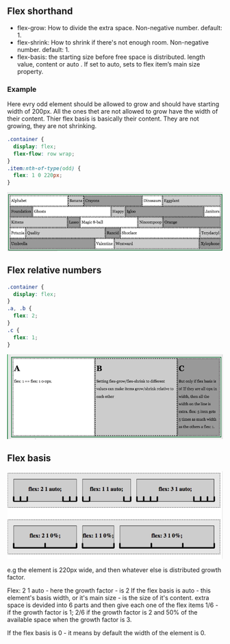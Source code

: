 ## Flex shorthand

* flex-grow: How to divide the extra space. Non-negative number. default: 1.
* flex-shrink: How to shrink if there's not enough room. Non-negative number. default: 1.
* flex-basis: the starting size before free space is distributed. length value, content or auto . If set to auto, sets to flex item’s main size property.

### Example

Here evry odd element should be allowed to grow and should have starting width of 200px. All the ones thet are not allowed to grow have the width of their content. Thier flex basis is basically their content. They are not growing, they are not shrinking. 

```css
.container {
  display: flex;
  flex-flow: row wrap;
}
.item:nth-of-type(odd) {
  flex: 1 0 220px;
}
```
![flex-shorthand-property](../flex-shorthand-property.png)

## Flex relative numbers

```css
.container {
  display: flex;
}
.a, .b {
  flex: 2;
}
.c {
  flex: 1;
}
```

![flex-relative-numbers](../flex-relative-numbers.png)

## Flex basis 

![flex-basis](../flex-basis.png)

e.g the element is 220px wide, and then whatever else is distributed growth factor. 

Flex: 2 1 auto - here the growth factor - is 2 
If the flex basis is auto   - this element's basis width, or it's main size - is the size of it's content. 
extra space is devided into 6 parts and then give each one of the flex items 1/6 - if the growth factor is 1; 2/6 if the growth factor is 2 and 50% of the available space when the growth factor is 3. 

If the flex basis is 0 - it means by default the width of the element is 0. 
